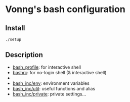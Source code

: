 # Vonng's bash configuration


## Install

```shell
./setup
```

## Description

* [bash_profile](./bash_profile): for interactive shell
* [bashrc](./bash_profile): for no-login shell (& interactive shell)
* 
* [bash_inc/env](bash_inc/env): environment variables
* [bash_inc/util](bash_inc/util): useful functions and alias
* [bash_inc/private](bash_inc/private): private settings...